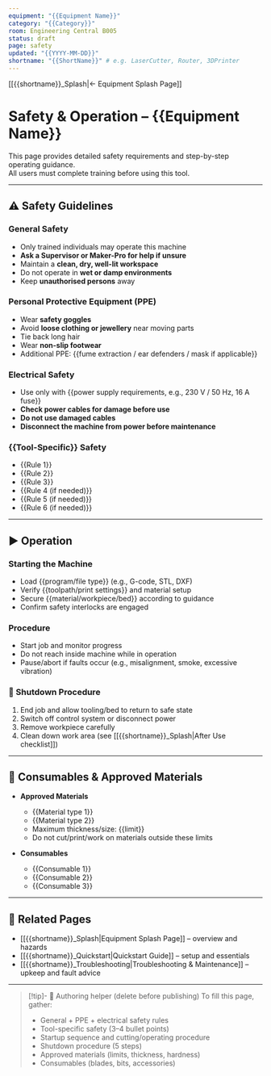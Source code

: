 ```yaml
---
equipment: "{{Equipment Name}}"
category: "{{Category}}"
room: Engineering Central B005
status: draft
page: safety
updated: "{{YYYY-MM-DD}}"
shortname: "{{ShortName}}" # e.g. LaserCutter, Router, 3DPrinter
---
```

<!--
USAGE
1) This template is for CNC machines
2) Duplicate this file into the equipment's folder and rename it:
   e.g., "LaserCutter_Safety_Operation.md"
3) Replace ALL {{PLACEHOLDER}} tokens.
4) Include approved materials and consumables here (NOT in Quickstart).
5) Delete the "Authoring helper" callout at the bottom before publishing.
6) Link to files in resources will be added manually
7) Do not change or reword section headings, emojis, or tables — only replace {{PLACEHOLDER}} content.
8) Set `shortname` in the frontmatter (e.g., LaserCutter, Router, 3DPrinter) and use it for all internal links: [[{{shortname}}_Splash]], [[{{shortname}}_Quickstart]], [[{{shortname}}_Safety]], [[{{shortname}}_Troubleshooting]].
-->

[[{{shortname}}_Splash|← Equipment Splash Page]]

# Safety & Operation – {{Equipment Name}}

This page provides detailed safety requirements and step-by-step operating guidance.  
All users must complete training before using this tool.

---

## ⚠️ Safety Guidelines

### General Safety
- Only trained individuals may operate this machine  
- **Ask a <span class="red-apron">Supervisor</span> or <span class="blue-apron">Maker-Pro</span> for help if unsure**  
- Maintain a **clean, dry, well-lit workspace**  
- Do not operate in **wet or damp environments**  
- Keep **unauthorised persons** away  

### Personal Protective Equipment (PPE)
- Wear **safety goggles**  
- Avoid **loose clothing or jewellery** near moving parts  
- Tie back long hair  
- Wear **non-slip footwear**  
- Additional PPE: {{fume extraction / ear defenders / mask if applicable}}  

### Electrical Safety
- Use only with {{power supply requirements, e.g., 230 V / 50 Hz, 16 A fuse}}  
- **Check power cables for damage before use**  
- **Do not use damaged cables**  
- **Disconnect the machine from power before maintenance**  

### {{Tool-Specific}} Safety
- {{Rule 1}}  
- {{Rule 2}}  
- {{Rule 3}}  
- {{Rule 4 (if needed)}}  
- {{Rule 5 (if needed)}}  
- {{Rule 6 (if needed)}}  

---

## ▶️ Operation

### Starting the Machine
- Load {{program/file type}} (e.g., G-code, STL, DXF)  
- Verify {{toolpath/print settings}} and material setup  
- Secure {{material/workpiece/bed}} according to guidance  
- Confirm safety interlocks are engaged  

### Procedure
- Start job and monitor progress  
- Do not reach inside machine while in operation  
- Pause/abort if faults occur (e.g., misalignment, smoke, excessive vibration)  

### 🔴 Shutdown Procedure
1. End job and allow tooling/bed to return to safe state  
2. Switch off control system or disconnect power  
3. Remove workpiece carefully  
4. Clean down work area (see [[{{shortname}}_Splash|After Use checklist]])  

---

## 🔩 Consumables & Approved Materials

- **Approved Materials**  
  - {{Material type 1}}  
  - {{Material type 2}}  
  - Maximum thickness/size: {{limit}}  
  - Do not cut/print/work on materials outside these limits  

- **Consumables**  
  - {{Consumable 1}}  
  - {{Consumable 2}}  
  - {{Consumable 3}}  

---

## 🔗 Related Pages
- [[{{shortname}}_Splash|Equipment Splash Page]] – overview and hazards  
- [[{{shortname}}_Quickstart|Quickstart Guide]] – setup and essentials  
- [[{{shortname}}_Troubleshooting|Troubleshooting & Maintenance]] – upkeep and fault advice  

---

> [!tip]- 🧠 Authoring helper (delete before publishing)
> To fill this page, gather:
> - General + PPE + electrical safety rules
> - Tool-specific safety (3–4 bullet points)
> - Startup sequence and cutting/operating procedure
> - Shutdown procedure (5 steps)
> - Approved materials (limits, thickness, hardness)
> - Consumables (blades, bits, accessories)